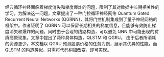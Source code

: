 经典循环神经面临着梯度消失和梯度爆炸的问题，限制了其对数据中长期相关性的学习。为解决这一问题，文章提出了一种门控循环神经网络 Quantum Gated Recurrent Neural Networks (QGRNN)，其将门控机制集成到了量子神经网络的框架中。作者证明了 QGRNN 可以保留长期相关的梯度信息，且能够有效防止梯度消失和爆炸的问题，同时由于合理的线路构造，可以避免 QNN 中可能出现的贫瘠高原现象。文章中提出了两种具体构造，QLSTM 和 QGRU， 由于后者所消耗的资源更少，本文档以 QGRU 预测股票价格的任务为例，展示其优异的性能。而 QLSTM 的构造类似，只需将代码稍加改变，即可实现。